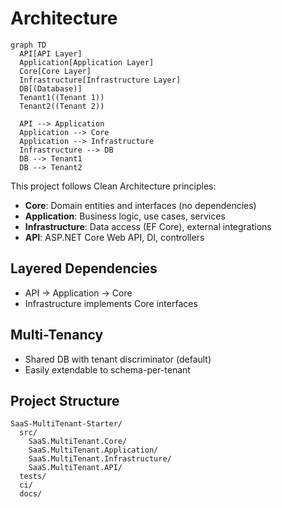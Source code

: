 # Architecture

```mermaid
graph TD
  API[API Layer]
  Application[Application Layer]
  Core[Core Layer]
  Infrastructure[Infrastructure Layer]
  DB[(Database)]
  Tenant1((Tenant 1))
  Tenant2((Tenant 2))

  API --> Application
  Application --> Core
  Application --> Infrastructure
  Infrastructure --> DB
  DB --> Tenant1
  DB --> Tenant2
```

This project follows Clean Architecture principles:

- **Core**: Domain entities and interfaces (no dependencies)
- **Application**: Business logic, use cases, services
- **Infrastructure**: Data access (EF Core), external integrations
- **API**: ASP.NET Core Web API, DI, controllers

## Layered Dependencies
- API → Application → Core
- Infrastructure implements Core interfaces

## Multi-Tenancy
- Shared DB with tenant discriminator (default)
- Easily extendable to schema-per-tenant

## Project Structure
```
SaaS-MultiTenant-Starter/
  src/
    SaaS.MultiTenant.Core/
    SaaS.MultiTenant.Application/
    SaaS.MultiTenant.Infrastructure/
    SaaS.MultiTenant.API/
  tests/
  ci/
  docs/
``` 
